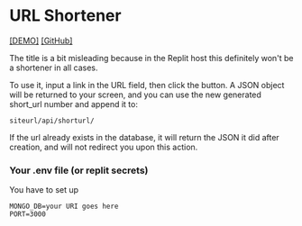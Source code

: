 # URL Shortener

[[DEMO]](https://replit.com/@d-0-t/URL-Shortener)
[[GitHub]](https://github.com/d-0-t/fcc_projects/edit/main/backend/url_shortener)

The title is a bit misleading because in the Replit host this definitely won't be a shortener in all cases.

To use it, input a link in the URL field, then click the button. A JSON object will be returned to your screen, and you can use the new generated short_url number and append it to:

    siteurl/api/shorturl/

If the url already exists in the database, it will return the JSON it did after creation, and will not redirect you upon this action.

### Your .env file (or replit secrets)
You have to set up  

    MONGO_DB=your URI goes here
    PORT=3000
    
